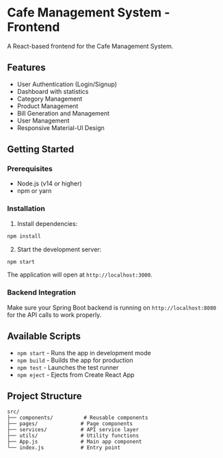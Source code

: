 # Cafe Management System - Frontend

A React-based frontend for the Cafe Management System.

## Features

- User Authentication (Login/Signup)
- Dashboard with statistics
- Category Management
- Product Management
- Bill Generation and Management
- User Management
- Responsive Material-UI Design

## Getting Started

### Prerequisites

- Node.js (v14 or higher)
- npm or yarn

### Installation

1. Install dependencies:
```bash
npm install
```

2. Start the development server:
```bash
npm start
```

The application will open at `http://localhost:3000`.

### Backend Integration

Make sure your Spring Boot backend is running on `http://localhost:8080` for the API calls to work properly.

## Available Scripts

- `npm start` - Runs the app in development mode
- `npm build` - Builds the app for production
- `npm test` - Launches the test runner
- `npm eject` - Ejects from Create React App

## Project Structure

```
src/
├── components/          # Reusable components
├── pages/              # Page components
├── services/           # API service layer
├── utils/              # Utility functions
├── App.js              # Main app component
└── index.js            # Entry point
```
